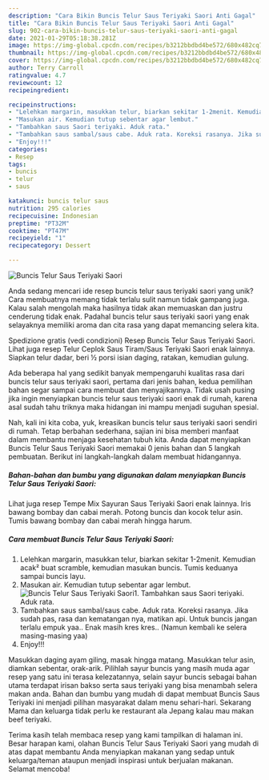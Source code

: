```yaml
---
description: "Cara Bikin Buncis Telur Saus Teriyaki Saori Anti Gagal"
title: "Cara Bikin Buncis Telur Saus Teriyaki Saori Anti Gagal"
slug: 902-cara-bikin-buncis-telur-saus-teriyaki-saori-anti-gagal
date: 2021-01-29T05:18:38.281Z
image: https://img-global.cpcdn.com/recipes/b3212bbdbd4be572/680x482cq70/buncis-telur-saus-teriyaki-saori-foto-resep-utama.jpg
thumbnail: https://img-global.cpcdn.com/recipes/b3212bbdbd4be572/680x482cq70/buncis-telur-saus-teriyaki-saori-foto-resep-utama.jpg
cover: https://img-global.cpcdn.com/recipes/b3212bbdbd4be572/680x482cq70/buncis-telur-saus-teriyaki-saori-foto-resep-utama.jpg
author: Terry Carroll
ratingvalue: 4.7
reviewcount: 12
recipeingredient:

recipeinstructions:
- "Lelehkan margarin, masukkan telur, biarkan sekitar 1-2menit. Kemudian acak² buat scramble, kemudian masukan buncis. Tumis keduanya sampai buncis layu."
- "Masukan air. Kemudian tutup sebentar agar lembut."
- "Tambahkan saus Saori teriyaki. Aduk rata."
- "Tambahkan saus sambal/saus cabe. Aduk rata. Koreksi rasanya. Jika sudah pas, rasa dan kematangan nya, matikan api. Untuk buncis jangan terlalu empuk yaa.. Enak masih kres kres.. (Namun kembali ke selera masing-masing yaa)"
- "Enjoy!!!"
categories:
- Resep
tags:
- buncis
- telur
- saus

katakunci: buncis telur saus 
nutrition: 295 calories
recipecuisine: Indonesian
preptime: "PT32M"
cooktime: "PT47M"
recipeyield: "1"
recipecategory: Dessert

---
```



![Buncis Telur Saus Teriyaki Saori](https://img-global.cpcdn.com/recipes/b3212bbdbd4be572/680x482cq70/buncis-telur-saus-teriyaki-saori-foto-resep-utama.jpg)

Anda sedang mencari ide resep buncis telur saus teriyaki saori yang unik? Cara membuatnya memang tidak terlalu sulit namun tidak gampang juga. Kalau salah mengolah maka hasilnya tidak akan memuaskan dan justru cenderung tidak enak. Padahal buncis telur saus teriyaki saori yang enak selayaknya memiliki aroma dan cita rasa yang dapat memancing selera kita.

Spedizione gratis (vedi condizioni) Resep Buncis Telur Saus Teriyaki Saori. Lihat juga resep Telur Ceplok Saus Tiram/Saus Teriyaki Saori enak lainnya. Siapkan telur dadar, beri ½ porsi isian daging, ratakan, kemudian gulung.

Ada beberapa hal yang sedikit banyak mempengaruhi kualitas rasa dari buncis telur saus teriyaki saori, pertama dari jenis bahan, kedua pemilihan bahan segar sampai cara membuat dan menyajikannya. Tidak usah pusing jika ingin menyiapkan buncis telur saus teriyaki saori enak di rumah, karena asal sudah tahu triknya maka hidangan ini mampu menjadi suguhan spesial.


Nah, kali ini kita coba, yuk, kreasikan buncis telur saus teriyaki saori sendiri di rumah. Tetap berbahan sederhana, sajian ini bisa memberi manfaat dalam membantu menjaga kesehatan tubuh kita. Anda dapat menyiapkan Buncis Telur Saus Teriyaki Saori memakai 0 jenis bahan dan 5 langkah pembuatan. Berikut ini langkah-langkah dalam membuat hidangannya.

<!--inarticleads1-->

##### Bahan-bahan dan bumbu yang digunakan dalam menyiapkan Buncis Telur Saus Teriyaki Saori:



Lihat juga resep Tempe Mix Sayuran Saus Teriyaki Saori enak lainnya. Iris bawang bombay dan cabai merah. Potong buncis dan kocok telur asin. Tumis bawang bombay dan cabai merah hingga harum. 

<!--inarticleads2-->

##### Cara membuat Buncis Telur Saus Teriyaki Saori:

1. Lelehkan margarin, masukkan telur, biarkan sekitar 1-2menit. Kemudian acak² buat scramble, kemudian masukan buncis. Tumis keduanya sampai buncis layu.
1. Masukan air. Kemudian tutup sebentar agar lembut.
<img src="//assets-global.cpcdn.com/assets/icons/button_play-2c75c40dde080a61004c1f40b05d8f140eaff45d7e9e6481dc71c63d2e7c4909.png" alt="Buncis Telur Saus Teriyaki Saori">1. Tambahkan saus Saori teriyaki. Aduk rata.
1. Tambahkan saus sambal/saus cabe. Aduk rata. Koreksi rasanya. Jika sudah pas, rasa dan kematangan nya, matikan api. Untuk buncis jangan terlalu empuk yaa.. Enak masih kres kres.. (Namun kembali ke selera masing-masing yaa)
1. Enjoy!!!


Masukkan daging ayam giling, masak hingga matang. Masukkan telur asin, diamkan sebentar, orak-arik. Pilihlah sayur buncis yang masih muda agar resep yang satu ini terasa kelezatannya, selain sayur buncis sebagai bahan utama terdapat irisan bakso serta saus teriyaki yang bisa menambah selera makan anda. Bahan dan bumbu yang mudah di dapat membuat Buncis Saus Teriyaki ini menjadi pilihan masyarakat dalam menu sehari-hari. Sekarang Mama dan keluarga tidak perlu ke restaurant ala Jepang kalau mau makan beef teriyaki. 

Terima kasih telah membaca resep yang kami tampilkan di halaman ini. Besar harapan kami, olahan Buncis Telur Saus Teriyaki Saori yang mudah di atas dapat membantu Anda menyiapkan makanan yang sedap untuk keluarga/teman ataupun menjadi inspirasi untuk berjualan makanan. Selamat mencoba!
